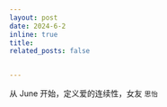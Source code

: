 ```yaml
---
layout: post
date: 2024-6-2 
inline: true
title: 
related_posts: false


---
```




从 June 开始，定义爱的连续性，女友 `思怡`